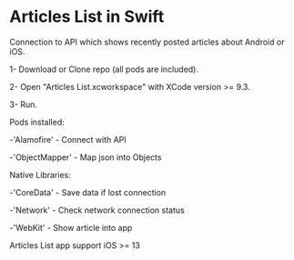 # Articles List in Swift
Connection to API which shows recently posted articles about Android or iOS.


1-  Download or Clone repo (all pods are included).

2-  Open "Articles List.xcworkspace" with XCode version >= 9.3.

3-  Run.



Pods installed:

 -'Alamofire' - Connect with API
 
 -'ObjectMapper' - Map json into Objects



Native Libraries:

-'CoreData' - Save data if lost connection

-'Network' - Check network connection status

-'WebKit' - Show article into app



Articles List app support iOS >= 13
